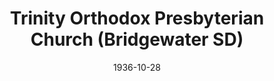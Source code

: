 ---
date: &id001 1936-10-28
end_date: null
location:
  address: null
  city: Bridgewater
  state: SD
minister:
- end: 1939-01-01
  name: Jack Zandstra
  start: 1936-10-28
  type: Pastor
- end: 1944-01-01
  name: Walter Magee
  start: 1939-01-01
  type: Pastor
- end: 1957-01-01
  name: Russell Piper
  start: 1945-01-01
  type: Pastor
- end: 1961-01-01
  name: Abe Ediger
  start: 1957-01-01
  type: Pastor
- end: 1965-01-01
  name: Samuel van Houte
  start: 1961-01-01
  type: Pastor
- end: 1969-01-01
  name: Howard Hart
  start: 1966-01-01
  type: Pastor
- end: 1979-01-01
  name: Maurice Riedesel
  start: 1970-01-01
  type: Pastor
- end: 1985-01-01
  name: Richard Shaw
  start: 1980-01-01
  type: Pastor
- end: 1988-01-01
  name: T. Jeffrey Taylor
  start: 1986-01-01
  type: Pastor
- end: 1995-01-01
  name: Carl Durham
  start: 1989-01-01
  type: Pastor
- end: 1996-01-01
  name: Terrance Clarke
  start: 1995-01-01
  type: Pastor
- end: 1999-01-01
  name: Ralph English
  start: 1997-01-01
  type: Pastor
- end: 2009-01-01
  name: Randall Klynsma
  start: 1999-01-01
  type: Pastor
ministers:
- Jack Zandstra
- Walter Magee
- Russell Piper
- Abe Ediger
- Samuel van Houte
- Howard Hart
- Maurice Riedesel
- Richard Shaw
- T. Jeffrey Taylor
- Carl Durham
- Terrance Clarke
- Ralph English
- Randall Klynsma
name: Trinity Orthodox Presbyterian Church
names:
- end: 2011-09-28
  name: Trinity Orthodox Presbyterian Church
  start: 1936-10-28
origination_date: *id001
raw_data: "SD Bridgewater\n\nTrinity Orthodox Presbyterian Church  (October 28, 1936\u2013\
  September 28, 2011)\nPastors: Jack Zandstra, 1936\u201339\nWalter Magee, 1939\u2013\
  44\nRussell Piper, 1945\u201357\nAbe Ediger, 1957\u201361\nSamuel van Houte, 1961\u2013\
  65\nHoward Hart, 1966\u201369\nMaurice Riedesel, 1970\u201379\nRichard Shaw, 1980\u2013\
  85\nT. Jeffrey Taylor, 1986\u201388\nCarl Durham, 1989\u201395\nTerrance Clarke,\
  \ 1995\u201396\nRalph English, 1997\u201399\nRandall Klynsma, 1999\u20132009"
received_from: null
states:
- SD
status:
  active: false
  end_date: null
  reason: null
  received_from: null
  withdrawal_to: null
title: Trinity Orthodox Presbyterian Church (Bridgewater SD)
year_established:
- 1936

---